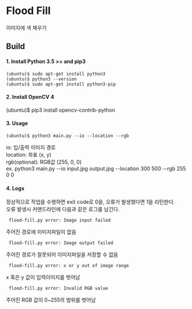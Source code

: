 # Flood Fill
이미지에 색 채우기

## Build
#### 1. Install Python 3.5 >= and pip3
~~~
(ubuntu)$ sudo apt-get install python3
(ubuntu)$ python3 --version
(ubuntu)$ sudo apt-get install python3-pip
~~~

#### 2. Install OpenCV 4
(ubuntu)$ pip3 install opencv-contrib-python

#### 3. Usage
~~~
(ubuntu)$ python3 main.py --io --location --rgb
~~~
io: 입/출력 이미지 경로   
location: 좌표 (x, y)   
rgb(optional): RGB값 (255, 0, 0)   
ex. python3 main.py --io input.jpg output.jpg --location 300 500 --rgb 255 0 0

#### 4. Logs
정상적으로 작업을 수행하면 exit code로 0을, 오류가 발생했다면 1을 리턴한다.   
오류 발생시 커맨드라인에 다음과 같은 로그를 남긴다.
~~~
 flood-fill.py error: Image input failed
~~~
주어진 경로에 이미지파일이 없음
~~~
 flood-fill.py error: Image output failed
~~~
주어진 경로가 잘못되어 이미지파일을 저장할 수 없음
~~~
 flood-fill.py error: x or y out of image range
~~~
x 혹은 y 값이 입력이미지를 벗어남
~~~
 flood-fill.py error: Invalid RGB value
~~~
주어진 RGB 값이 0~255의 범위를 벗어남
